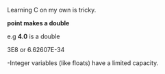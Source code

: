 Learning C on my own is tricky.

**point makes a double**

e.g **4.0** is a double

3E8 or 6.62607E-34

-Integer variables (like floats) have a limited capacity.
